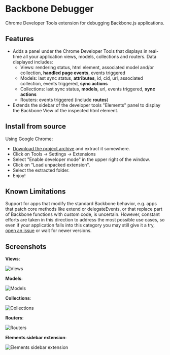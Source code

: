 Backbone Debugger
=================

Chrome Developer Tools extension for debugging Backbone.js applications.

Features
--------
* Adds a panel under the Chrome Developer Tools that displays in real-time all your application views, models, collections and routers. Data displayed includes:
    * Views: rendering status, html element, associated model and/or collection, **handled page events**, events triggered
    * Models: last sync status, **attributes**, id, cid, url, associated collection, events triggered, **sync actions**
    * Collections: last sync status, **models**, url, events triggered, **sync actions**
    * Routers: events triggered (include **routes**)
* Extends the sidebar of the developer tools "Elements" panel to display the Backbone View of the inspected html element.

Install from source
--------
Using Google Chrome:
* [Download the project archive](https://github.com/Maluen/Backbone-Debugger/archive/master.zip) and extract it somewhere.
* Click on Tools -> Settings -> Extensions
* Select "Enable developer mode" in the upper right of the window.
* Click on "Load unpacked extension".
* Select the extracted folder.
* Enjoy!

Known Limitations
--------
Support for apps that modify the standard Backbone behavior, e.g. apps that patch core methods like extend or 
delegateEvents, or that replace part of Backbone functions with custom code, is uncertain.
However, constant efforts are taken in this direction to address the most possible use cases, so even if your application falls into this category you may still give it a try, [open an issue](https://github.com/Maluen/Backbone-Debugger/issues) or wait for newer versions.

Screenshots
--------
**Views**:

![Views](http://img706.imageshack.us/img706/5843/8tsw.png "Views")

**Models**:

![Models](http://imageshack.us/a/img856/4706/e4jw.png "Models")

**Collections**:

![Collections](http://img199.imageshack.us/img199/1153/ctva.png "Collections")

**Routers**:

![Routers](http://img89.imageshack.us/img89/4051/e07s.png "Routers")

**Elements sidebar extension**:

![Elements sidebar extension](http://img716.imageshack.us/img716/2227/dzun.png "Elements sidebar extension")
